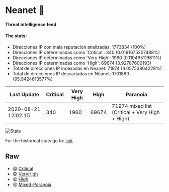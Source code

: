 # Neanet :hocho:
#### Threat intelligence feed
#### The stats:

- Direcciones IP con mala reputacion analizadas: 1773834 (100%)
- Direcciones IP determinadas como 'Critical':  340 (0.0191675207488%)
- Direcciones IP determinadas como 'Very High':  1960 (0.110495119611%)
- Direcciones IP determinadas como 'High':  69674 (3.92787600193)
- Total de direcciones IP indexadas en Neanet:  71974 (4.05753864229%)
- Total de direcciones IP descartadas en Neanet:  1701860 (95.9424613577%)

| Last Update | Critical | Very High | High | Paranoia |
| --- | --- | --- | --- | --- |
| 2020-08-21 12:02:15 | 340 | 1960 | 69674 | 71974 mixed list (Critical + Very High + High)|

![Stats](https://docs.google.com/spreadsheets/d/e/2PACX-1vSnaNMIXVabIpDJjufMlzH7poXnshF3mgd8Is1g9ytUEzVsP5my4Trn8f-xkoLLQ38xpL3HtmUexLo6/pubchart?oid=501124687&format=image)

For the historical stats go to: [link](/stats.csv)
## Raw
- :scream: [Critical](https://raw.githubusercontent.com/JavaGarcia/Neanet/master/blacklists/neanet_critical.txt)
- :fearful: [VeryHigh](https://raw.githubusercontent.com/JavaGarcia/Neanet/master/blacklists/neanet_veryHigh.txtt)
- :frowning: [High](https://raw.githubusercontent.com/JavaGarcia/Neanet/master/blacklists/neanet_high.txt)
- :dizzy_face: [Mixed-Paranoia](https://raw.githubusercontent.com/JavaGarcia/Neanet/master/blacklists/neanet_all.txt)






















































































































































































































































































































































